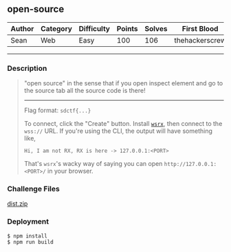 ## open-source

| Author | Category | Difficulty | Points | Solves | First Blood    |
| ------ | -------- | ---------- | ------ | ------ | -------------- |
| Sean   | Web      | Easy       | 100    | 106    | thehackerscrew |

---

### Description

> "open source" in the sense that if you open inspect element and go to the source tab all the source code is there!
>
> ---
>
> Flag format: `sdctf{...}`
>
> To connect, click the "Create" button. Install [`wsrx`](https://github.com/XDSEC/WebSocketReflectorX/releases), then connect to the `wss://` URL. If you're using the CLI, the output will have something like,
>
> ```
> Hi, I am not RX, RX is here -> 127.0.0.1:<PORT>
> ```
>
> That's `wsrx`'s wacky way of saying you can open `http://127.0.0.1:<PORT>/` in your browser.

### Challenge Files

[dist.zip](dist)

### Deployment

```shell
$ npm install
$ npm run build
```

